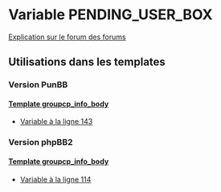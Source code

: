 # Variable PENDING_USER_BOX
[Explication sur le forum des forums](http://forum.forumactif.com/t294113-listing-des-variables#PENDING_USER_BOX)
## Utilisations dans les templates
### Version PunBB
#### [Template groupcp_info_body](punbb/groupcp_info_body.md)
* [Variable à la ligne 143](../punbb/groupcp_info_body.tpl#L143)
### Version phpBB2
#### [Template groupcp_info_body](subsilver/groupcp_info_body.md)
* [Variable à la ligne 114](../subsilver/groupcp_info_body.tpl#L114)